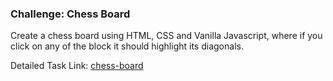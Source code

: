### Challenge: Chess Board

Create a chess board using HTML, CSS and Vanilla Javascript, where if you click on any of the block it should highlight its diagonals.

Detailed Task Link: [chess-board](https://github.com/devkodeio/the-dom-challenge/tree/main/chess-board)
